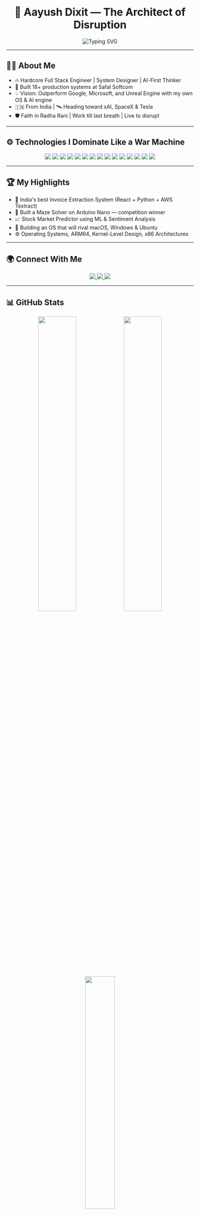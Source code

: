 <h1 align="center">🚀 Aayush Dixit — The Architect of Disruption</h1>

<p align="center">
  <img src="https://readme-typing-svg.demolab.com?font=Fira+Code&pause=1000&center=true&vCenter=true&width=440&lines=Full+Stack+Engineer+%7C+AI+Innovator;Built+India's+Top+Invoice+System;Ex-TCS+%7C+SpaceX+xAI+Dreamer;Building+World's+Most+Efficient+OS+%26+AI" alt="Typing SVG" />
</p>

---

## 👨‍💻 About Me

- 🔥 Hardcore Full Stack Engineer | System Designer | AI-First Thinker  
- 🧠 Built 18+ production systems at Safal Softcom  
- 💡 Vision: Outperform Google, Microsoft, and Unreal Engine with my own OS & AI engine  
- 🇮🇳 From India | 🛰️ Heading toward xAI, SpaceX & Tesla  
- 🛡️ Faith in Radha Rani | Work till last breath | Live to disrupt  

---

## ⚙️ Technologies I Dominate Like a War Machine

<p align="center">
  <img src="https://img.shields.io/badge/JavaScript-F7DF1E?style=for-the-badge&logo=javascript&logoColor=black"/>
  <img src="https://img.shields.io/badge/TypeScript-3178C6?style=for-the-badge&logo=typescript&logoColor=white"/>
  <img src="https://img.shields.io/badge/Python-3776AB?style=for-the-badge&logo=python&logoColor=white"/>
  <img src="https://img.shields.io/badge/C++-00599C?style=for-the-badge&logo=c%2b%2b&logoColor=white"/>
  <img src="https://img.shields.io/badge/Node.js-339933?style=for-the-badge&logo=nodedotjs&logoColor=white"/>
  <img src="https://img.shields.io/badge/Express.js-000000?style=for-the-badge&logo=express&logoColor=white"/>
  <img src="https://img.shields.io/badge/React-20232A?style=for-the-badge&logo=react&logoColor=61DAFB"/>
  <img src="https://img.shields.io/badge/Next.js-000000?style=for-the-badge&logo=nextdotjs&logoColor=white"/>
  <img src="https://img.shields.io/badge/TailwindCSS-06B6D4?style=for-the-badge&logo=tailwindcss&logoColor=white"/>
  <img src="https://img.shields.io/badge/AWS-232F3E?style=for-the-badge&logo=amazon-aws&logoColor=white"/>
  <img src="https://img.shields.io/badge/Docker-2496ED?style=for-the-badge&logo=docker&logoColor=white"/>
  <img src="https://img.shields.io/badge/MongoDB-47A248?style=for-the-badge&logo=mongodb&logoColor=white"/>
  <img src="https://img.shields.io/badge/PostgreSQL-4169E1?style=for-the-badge&logo=postgresql&logoColor=white"/>
  <img src="https://img.shields.io/badge/Linux-FCC624?style=for-the-badge&logo=linux&logoColor=black"/>
  <img src="https://img.shields.io/badge/GitHub%20Actions-2088FF?style=for-the-badge&logo=github-actions&logoColor=white"/>
</p>

---

## 🏆 My Highlights

- 🧾 India's best Invoice Extraction System (React + Python + AWS Textract)
- 🚀 Built a Maze Solver on Arduino Nano — competition winner
- 📈 Stock Market Predictor using ML & Sentiment Analysis
- 🧠 Building an OS that will rival macOS, Windows & Ubuntu
- ⚙️ Operating Systems, ARM64, Kernel-Level Design, x86 Architectures

---

## 🌍 Connect With Me

<p align="center">
  <a href="https://linkedin.com/in/aayushsinghdixit" target="_blank">
    <img src="https://img.shields.io/badge/LinkedIn-Aayush Dixit-blue?style=for-the-badge&logo=linkedin" />
  </a>
  <a href="https://twitter.com/aayushsinghdixit" target="_blank">
    <img src="https://img.shields.io/badge/Twitter-%40aayushsinghdixit-1DA1F2?style=for-the-badge&logo=twitter&logoColor=white" />
  </a>
  <a href="https://aayushsinghdixit.com" target="_blank">
    <img src="https://img.shields.io/badge/Portfolio-aayushsinghdixit.com-0A66C2?style=for-the-badge&logo=vercel&logoColor=white" />
  </a>
</p>

---

## 📊 GitHub Stats

<p align="center">
  <img src="https://github-readme-stats.vercel.app/api?username=aayushsinghdixit&show_icons=true&theme=radical" width="45%" />
  <img src="https://github-readme-streak-stats.herokuapp.com/?user=aayushsinghdixit&theme=radical" width="45%" />
</p>

<p align="center">
  <img src="https://github-readme-stats.vercel.app/api/top-langs/?username=aayushsinghdixit&layout=compact&theme=radical" width="40%" />
</p>

---

## 💬 Quote I Live By

> **“If they say it's impossible — do it twice.”**

---

### 👑 Let the world watch.  
**I’m Aayush. I don’t code to survive. I code to rewrite what’s possible.**
